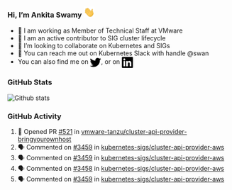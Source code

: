 ### Hi, I’m Ankita Swamy <img src="svg/wave.gif" width="25px"> 

- 💼 I am working as Member of Technical Staff at VMware
- 👀 I am an active contributor to SIG cluster lifecycle 
- 💞️ I’m looking to collaborate on Kubernetes and SIGs
- 💬 You can reach me out on Kubernetes Slack with handle @swan
- You can also find me on <a href="https://twitter.com/SwamyAnkita" target="blank"><img align="center" src="https://raw.githubusercontent.com/Ankitasw/Ankitasw/master/svg/twitter.svg" alt="Ankitasw" height="25" width="25" color="#1DA1f2" /></a>, or on <a href="https://www.linkedin.com/in/Ankitaswamy/" target="blank"><img align="center" src="https://raw.githubusercontent.com/Ankitasw/Ankitasw/master/svg/linkedin.svg" alt="Ankitasw" height="25" width="25" /></a>

### GitHub Stats
![Github stats](https://github-readme-stats.vercel.app/api?username=Ankitasw&count_private=true&show_icons=true&theme=tokyonight)

### GitHub Activity 
<!--START_SECTION:activity-->
1. 💪 Opened PR [#521](https://github.com/vmware-tanzu/cluster-api-provider-bringyourownhost/pull/521) in [vmware-tanzu/cluster-api-provider-bringyourownhost](https://github.com/vmware-tanzu/cluster-api-provider-bringyourownhost)
2. 🗣 Commented on [#3459](https://github.com/kubernetes-sigs/cluster-api-provider-aws/issues/3459) in [kubernetes-sigs/cluster-api-provider-aws](https://github.com/kubernetes-sigs/cluster-api-provider-aws)
3. 🗣 Commented on [#3459](https://github.com/kubernetes-sigs/cluster-api-provider-aws/issues/3459) in [kubernetes-sigs/cluster-api-provider-aws](https://github.com/kubernetes-sigs/cluster-api-provider-aws)
4. 🗣 Commented on [#3458](https://github.com/kubernetes-sigs/cluster-api-provider-aws/issues/3458) in [kubernetes-sigs/cluster-api-provider-aws](https://github.com/kubernetes-sigs/cluster-api-provider-aws)
5. 🗣 Commented on [#3459](https://github.com/kubernetes-sigs/cluster-api-provider-aws/issues/3459) in [kubernetes-sigs/cluster-api-provider-aws](https://github.com/kubernetes-sigs/cluster-api-provider-aws)
<!--END_SECTION:activity-->
